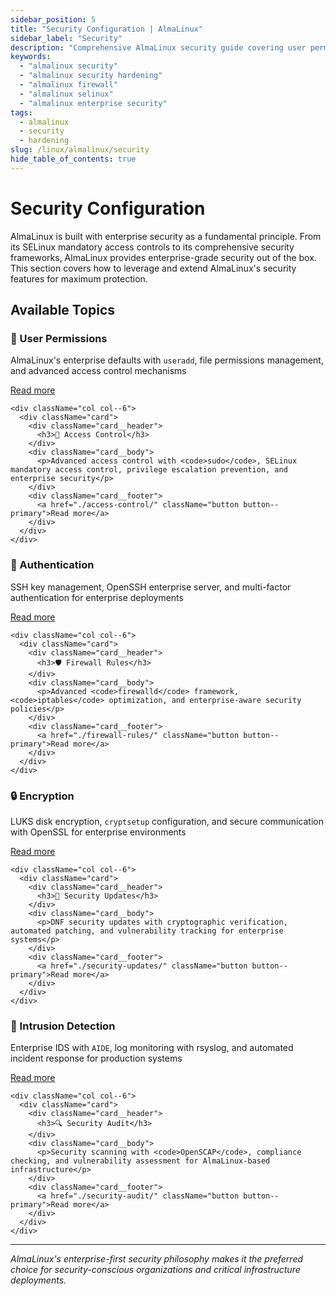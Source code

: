```yaml
---
sidebar_position: 5
title: "Security Configuration | AlmaLinux"
sidebar_label: "Security"
description: "Comprehensive AlmaLinux security guide covering user permissions, access control, authentication, firewall rules, encryption, and security auditing."
keywords:
  - "almalinux security"
  - "almalinux security hardening"
  - "almalinux firewall"
  - "almalinux selinux"
  - "almalinux enterprise security"
tags:
  - almalinux
  - security
  - hardening
slug: /linux/almalinux/security
hide_table_of_contents: true
---
```


# Security Configuration

AlmaLinux is built with enterprise security as a fundamental principle. From its SELinux mandatory access controls to its comprehensive security frameworks, AlmaLinux provides enterprise-grade security out of the box. This section covers how to leverage and extend AlmaLinux's security features for maximum protection.

## Available Topics

<div className="container">
  <div className="row">
    <div className="col col--6">
      <div className="card">
        <div className="card__header">
          <h3>👤 User Permissions</h3>
        </div>
        <div className="card__body">
          <p>AlmaLinux's enterprise defaults with <code>useradd</code>, file permissions management, and advanced access control mechanisms</p>
        </div>
        <div className="card__footer">
          <a href="./user-permissions/" className="button button--primary">Read more</a>
        </div>
      </div>
    </div>
    
    <div className="col col--6">
      <div className="card">
        <div className="card__header">
          <h3>🔐 Access Control</h3>
        </div>
        <div className="card__body">
          <p>Advanced access control with <code>sudo</code>, SELinux mandatory access control, privilege escalation prevention, and enterprise security</p>
        </div>
        <div className="card__footer">
          <a href="./access-control/" className="button button--primary">Read more</a>
        </div>
      </div>
    </div>
  </div>

  <div className="row">
    <div className="col col--6">
      <div className="card">
        <div className="card__header">
          <h3>🔑 Authentication</h3>
        </div>
        <div className="card__body">
          <p>SSH key management, OpenSSH enterprise server, and multi-factor authentication for enterprise deployments</p>
        </div>
        <div className="card__footer">
          <a href="./authentication/" className="button button--primary">Read more</a>
        </div>
      </div>
    </div>
    
    <div className="col col--6">
      <div className="card">
        <div className="card__header">
          <h3>🛡️ Firewall Rules</h3>
        </div>
        <div className="card__body">
          <p>Advanced <code>firewalld</code> framework, <code>iptables</code> optimization, and enterprise-aware security policies</p>
        </div>
        <div className="card__footer">
          <a href="./firewall-rules/" className="button button--primary">Read more</a>
        </div>
      </div>
    </div>
  </div>

  <div className="row">
    <div className="col col--6">
      <div className="card">
        <div className="card__header">
          <h3>🔒 Encryption</h3>
        </div>
        <div className="card__body">
          <p>LUKS disk encryption, <code>cryptsetup</code> configuration, and secure communication with OpenSSL for enterprise environments</p>
        </div>
        <div className="card__footer">
          <a href="./encryption/" className="button button--primary">Read more</a>
        </div>
      </div>
    </div>
    
    <div className="col col--6">
      <div className="card">
        <div className="card__header">
          <h3>🔄 Security Updates</h3>
        </div>
        <div className="card__body">
          <p>DNF security updates with cryptographic verification, automated patching, and vulnerability tracking for enterprise systems</p>
        </div>
        <div className="card__footer">
          <a href="./security-updates/" className="button button--primary">Read more</a>
        </div>
      </div>
    </div>
  </div>

  <div className="row">
    <div className="col col--6">
      <div className="card">
        <div className="card__header">
          <h3>🚨 Intrusion Detection</h3>
        </div>
        <div className="card__body">
          <p>Enterprise IDS with <code>AIDE</code>, log monitoring with rsyslog, and automated incident response for production systems</p>
        </div>
        <div className="card__footer">
          <a href="./intrusion-detection/" className="button button--primary">Read more</a>
        </div>
      </div>
    </div>
    
    <div className="col col--6">
      <div className="card">
        <div className="card__header">
          <h3>🔍 Security Audit</h3>
        </div>
        <div className="card__body">
          <p>Security scanning with <code>OpenSCAP</code>, compliance checking, and vulnerability assessment for AlmaLinux-based infrastructure</p>
        </div>
        <div className="card__footer">
          <a href="./security-audit/" className="button button--primary">Read more</a>
        </div>
      </div>
    </div>
  </div>
</div>

---

*AlmaLinux's enterprise-first security philosophy makes it the preferred choice for security-conscious organizations and critical infrastructure deployments.*